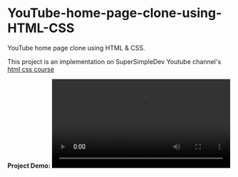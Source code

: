 # YouTube-home-page-clone-using-HTML-CSS
YouTube home page clone using HTML &amp; CSS.

<p>This project is an implementation on SuperSimpleDev Youtube channel's <a href="https://youtu.be/G3e-cpL7ofc">html css course</a></p>

<strong>Project Demo: </strong>
<video src='https://user-images.githubusercontent.com/118308039/224549390-f6517cda-26cd-4243-a13d-015bd1abad47.mp4' width="400"/>


